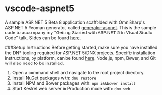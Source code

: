 # vscode-aspnet5
A sample ASP.NET 5 Beta 8 application scaffolded with OmniSharp's ASP.NET 5 Yeoman generator, called [generator-aspnet](https://github.com/omnisharp/generator-aspnet#readme). This is the sample code to accompany my "Getting Started with ASP.NET 5 in Visual Studio Code" talk. Slides can be found [here](https://github.com/scottaddie/slide-decks/blob/master/Getting%20Started%20with%20ASP.NET%205%20in%20VS%20Code.pptx).

###Setup Instructions
Before getting started, make sure you have installed the DN* tooling required for ASP.NET 5/DNX projects. Specific installation instructions, by platform, can be found [here](https://docs.asp.net/en/latest/getting-started/index.html). Node.js, npm, Bower, and Git will also need to be installed.

1. Open a command shell and navigate to the root project directory. 
2. Install NuGet packages with: `dnu restore`
3. Install NPM and Bower packages with: `npm i&&bower install`
4. Start Kestrel web server in Production mode with: `dnx web`
